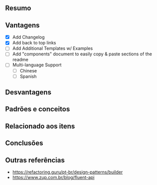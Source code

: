 ## Resumo

## Vantagens

- [x] Add Changelog
- [x] Add back to top links
- [ ] Add Additional Templates w/ Examples
- [ ] Add "components" document to easily copy & paste sections of the readme
- [ ] Multi-language Support
    - [ ] Chinese
    - [ ] Spanish

## Desvantagens

## Padrões e conceitos

## Relacionado aos itens

## Conclusões 

## Outras referências

* https://refactoring.guru/pt-br/design-patterns/builder
* https://www.zup.com.br/blog/fluent-api